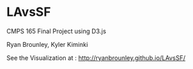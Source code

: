 # LAvsSF
CMPS 165 Final Project using D3.js

Ryan Brounley,
Kyler Kiminki

See the Visualization at : http://ryanbrounley.github.io/LAvsSF/
